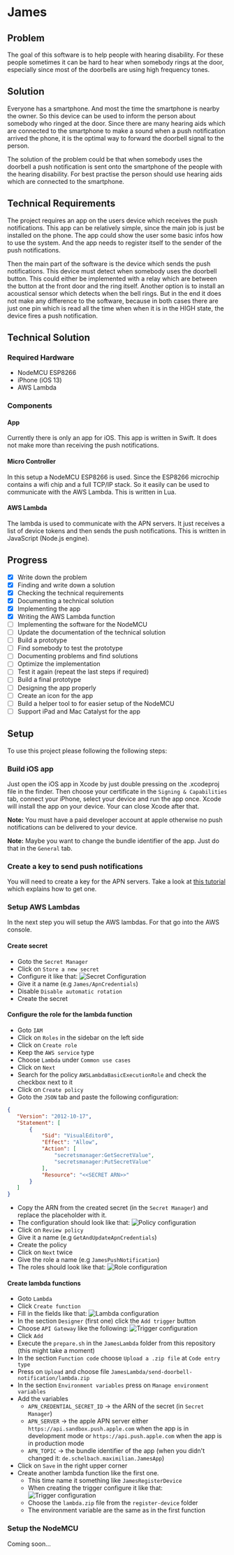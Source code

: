 # James
## Problem
The goal of this software is to help people with hearing disability. For these people
sometimes it can be hard to hear when somebody rings at the door, especially since most
of the doorbells are using high frequency tones.
## Solution
Everyone has a smartphone. And most the time the smartphone is nearby the owner. So this
device can be used to inform the person about somebody who ringed at the door. Since
there are many hearing aids which are connected to the smartphone to make a sound when a
push notification arrived the phone, it is the optimal way to forward the doorbell signal
to the person.

The solution of the problem could be that when somebody uses the doorbell a push notification
is sent onto the smartphone of the people with the hearing disability. For best practise
the person should use hearing aids which are connected to the smartphone.
## Technical Requirements
The project requires an app on the users device which receives the push notifications. This
app can be relatively simple, since the main job is just be installed on the phone. The
app could show the user some basic infos how to use the system. And the app needs to register
itself to the sender of the push notifications.

Then the main part of the software is the device which sends the push notifications. This
device must detect when somebody uses the doorbell button. This could either be implemented
with a relay which are between the button at the front door and the ring itself. Another
option is to install an acoustical sensor which detects when the bell rings. But in the end
it does not make any difference to the software, because in both cases there are just one pin
which is read all the time when when it is in the HIGH state, the device fires a push
notification.
## Technical Solution
### Required Hardware
 - NodeMCU ESP8266
 - iPhone (iOS 13)
 - AWS Lambda
### Components
#### App
Currently there is only an app for iOS. This app is written in Swift. It does not make more
than receiving the push notifications.
#### Micro Controller
In this setup a NodeMCU ESP8266 is used. Since the ESP8266 microchip contains a wifi chip
and a full TCP/IP stack. So it easily can be used to communicate with the AWS Lambda. This
is written in Lua.
#### AWS Lambda
The lambda is used to communicate with the APN servers. It just receives a list of device
tokens and then sends the push notifications. This is written in JavaScript (Node.js engine).
## Progress
 - [x] Write down the problem
 - [x] Finding and write down a solution
 - [x] Checking the technical requirements
 - [x] Documenting a technical solution
 - [x] Implementing the app
 - [x] Writing the AWS Lambda function
 - [ ] Implementing the software for the NodeMCU
 - [ ] Update the documentation of the technical solution
 - [ ] Build a prototype
 - [ ] Find somebody to test the prototype
 - [ ] Documenting problems and find solutions
 - [ ] Optimize the implementation
 - [ ] Test it again (repeat the last steps if required)
 - [ ] Build a final prototype
 - [ ] Designing the app properly
 - [ ] Create an icon for the app
 - [ ] Build a helper tool to for easier setup of the NodeMCU
 - [ ] Support iPad and Mac Catalyst for the app
## Setup
To use this project please following the following steps:
### Build iOS app
Just open the iOS app in Xcode by just double pressing on the .xcodeproj file in the finder.
Then choose your certificate in the `Signing & Capabilities` tab, connect your iPhone, select
your device and run the app once. Xcode will install the app on your device. Your can close
Xcode after that.

**Note:** You must have a paid developer account at apple otherwise no push notifications can
be delivered to your device.

**Note:** Maybe you want to change the bundle identifier of the app. Just do that in the `General` tab.
### Create a key to send push notifications
You will need to create a key for the APN servers. Take a look at
[this tutorial](https://www.raywenderlich.com/8164-push-notifications-tutorial-getting-started#toc-anchor-007) 
which explains how to get one.
### Setup AWS Lambdas
In the next step you will setup the AWS lambdas. For that go into the AWS console.
#### Create secret
 - Goto the `Secret Manager`
 - Click on `Store a new secret`
 - Configure it like that: ![Secret Configuration](img/aws-secret0.png)
 - Give it a name (e.g `James/ApnCredentials`)
 - Disable `Disable automatic rotation`
 - Create the secret
#### Configure the role for the lambda function
 - Goto `IAM`
 - Click on `Roles` in the sidebar on the left side
 - Click on `Create role`
 - Keep the `AWS service` type
 - Choose `Lambda` under `Common use cases`
 - Click on `Next`
 - Search for the policy `AWSLambdaBasicExecutionRole` and check the checkbox next to it
 - Click on `Create policy`
 - Goto the `JSON` tab and paste the following configuration:
 ```json
{
    "Version": "2012-10-17",
    "Statement": [
        {
            "Sid": "VisualEditor0",
            "Effect": "Allow",
            "Action": [
                "secretsmanager:GetSecretValue",
                "secretsmanager:PutSecretValue"
            ],
            "Resource": "<<SECRET ARN>>"
        }
    ]
}
```
 - Copy the ARN from the created secret (in the `Secret Manager`) and replace the placeholder with it.
 - The configuration should look like that: ![Policy configuration](img/aws-iam0.png)
 - Click on `Review policy`
 - Give it a name (e.g `GetAndUpdateApnCredentials`)
 - Create the policy
 - Click on `Next` twice
 - Give the role a name (e.g `JamesPushNotification`)
 - The roles should look like that: ![Role configuration](img/aws-iam1.png)
#### Create lambda functions
 - Goto `Lambda`
 - Click `Create function`
 - Fill in the fields like that: ![Lambda configuration](img/aws-lambda0.png)
 - In the section `Designer` (first one) click the `Add trigger` button
 - Choose `API Gateway` like the following: ![Trigger configuration](img/aws-lambda1.png)
 - Click `Add`
 - Execute the `prepare.sh` in the `JamesLambda` folder from this repository (this might take a moment)
 - In the section `Function code` choose `Upload a .zip file` at `Code entry type`
 - Press on `Upload` and choose file `JamesLambda/send-doorbell-notification/lambda.zip`
 - In the section `Environment variables` press on `Manage environment variables`
 - Add the variables
    - `APN_CREDENTIAL_SECRET_ID` -> the ARN of the secret (in `Secret Manager`)
    - `APN_SERVER` -> the apple APN server either `https://api.sandbox.push.apple.com` when the app is in
        development mode or `https://api.push.apple.com` when the app is in production mode
    - `APN_TOPIC` -> the bundle identifier of the app (when you didn't changed it: `de.schelbach.maximilian.JamesApp`)
 - Click on `Save` in the right upper corner
 - Create another lambda function like the first one.
    - This time name it something like `JamesRegisterDevice`
    - When creating the trigger configure it like that: ![Trigger configuration](img/aws-lambda2.png)
    - Choose the `lambda.zip` file from the `register-device` folder
    - The environment variable are the same as in the first function
### Setup the NodeMCU
Coming soon...
